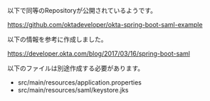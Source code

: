 以下で同等のRepositoryが公開されているようです。

https://github.com/oktadeveloper/okta-spring-boot-saml-example

以下の情報を参考に作成しました。

https://developer.okta.com/blog/2017/03/16/spring-boot-saml

以下のファイルは別途作成する必要があります。

- src/main/resources/application.properties
- src/main/resources/saml/keystore.jks
